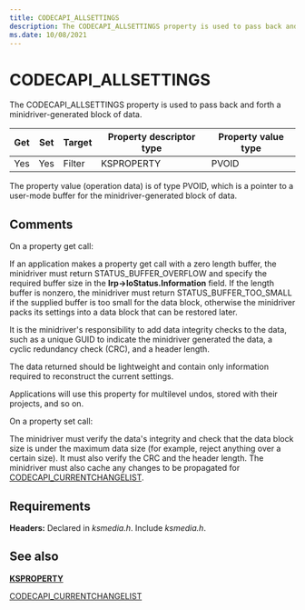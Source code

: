 ```yaml
---
title: CODECAPI_ALLSETTINGS
description: The CODECAPI_ALLSETTINGS property is used to pass back and forth a minidriver-generated block of data.
ms.date: 10/08/2021
---
```


# CODECAPI_ALLSETTINGS

The CODECAPI_ALLSETTINGS property is used to pass back and forth a minidriver-generated block of data.

| Get | Set | Target | Property descriptor type | Property value type |
|--|--|--|--|--|
| Yes | Yes | Filter | KSPROPERTY | PVOID |

The property value (operation data) is of type PVOID, which is a pointer to a user-mode buffer for the minidriver-generated block of data.

## Comments

On a property get call:

If an application makes a property get call with a zero length buffer, the minidriver must return STATUS_BUFFER_OVERFLOW and specify the required buffer size in the **Irp->IoStatus.Information** field. If the length buffer is nonzero, the minidriver must return STATUS_BUFFER_TOO_SMALL if the supplied buffer is too small for the data block, otherwise the minidriver packs its settings into a data block that can be restored later.

It is the minidriver's responsibility to add data integrity checks to the data, such as a unique GUID to indicate the minidriver generated the data, a cyclic redundancy check (CRC), and a header length.

The data returned should be lightweight and contain only information required to reconstruct the current settings.

Applications will use this property for multilevel undos, stored with their projects, and so on.

On a property set call:

The minidriver must verify the data's integrity and check that the data block size is under the maximum data size (for example, reject anything over a certain size). It must also verify the CRC and the header length. The minidriver must also cache any changes to be propagated for [CODECAPI_CURRENTCHANGELIST](codecapi-currentchangelist.md).

## Requirements

**Headers:** Declared in *ksmedia.h*. Include *ksmedia.h*.

## See also

[**KSPROPERTY**](ksproperty-structure.md)

[CODECAPI_CURRENTCHANGELIST](codecapi-currentchangelist.md)
